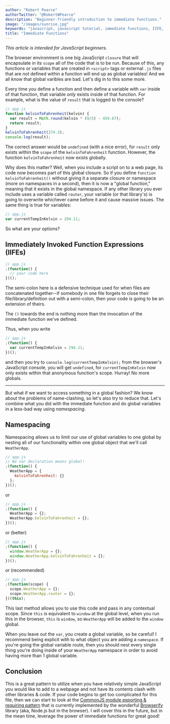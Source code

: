 ```yaml
---
author: "Robert Pearce"
authorTwitter: "@RobertWPearce"
description: "Beginner-friendly introduction to immediate functions."
image: "/images/sunrise.jpg"
keywords: "javascript, javascript tutorial, immediate functions, IIFE, kelvin to fahrenheit"
title: "Immediate Functions"
---
```


_This article is intended for JavaScript beginners._

The browser environment is one big JavaScript `closure` that will encapsulate in its `scope` all of the code that is to be run. Because of this, any functions or variables that are created in `<script>` tags or external `.js` files that are _not_ defined within a function will end up as global variables! And we all know that global varibles are bad. Let's dig in to this some more.

Every time you define a function and then define a variable with `var` inside of that function, that variable _only_ exists inside of that function.
For example, what is the value of `result` that is logged to the console?

```js
// app.js
function kelvinToFahrenheit(kelvin) {
  var result = Math.round(kelvin * (9/5) - 459.67);
  return result;
}
kelvinToFahrenheit(274.3);
console.log(result);
```

The correct answer would be `undefined` (with a nice error), for `result` only exists within the `scope` of the `kelvinToFahrenheit` function. However, the function `kelvinToFahrenheit` now exists globally.

Why does this matter? Well, when you include a script on to a web page, its code now becomes part of this global closure. So if you define `function kelvinToFahrenheit()` without giving it a separate closure or namespace (more on namespaces in a second), then it is now a "global function," meaning that it exists in the global namespace. If any other library you ever include uses a variable called `router`, your variable (or that library's) is going to overwrite whichever came before it and cause massive issues. The same thing is true for variables:

```js
// app.js
var currentTempInKelvin = 294.11;
```

So what are your options?

## Immediately Invoked Function Expressions (IIFEs)

```js
// app.js
;(function() {
  // your code here
})();
```

The semi-colon here is a defensive technique used for when files are concatenated together--if somebody in one file forgets to close their file/library/definition out with a semi-colon, then your code is going to be an extension of theirs.

The `()` towards the end is nothing more than the invocation of the immediate function we've defined.

Thus, when you write

```js
// app.js
;(function() {
  var currentTempInKelvin = 294.11;
})();
```

and then you try to `console.log(currentTempInKelvin);` from the browser's JavaScript console, you will get `undefined`, for `currentTempInKelvin` now only exists within that anonymous function's scope. Hurray! No more globals.

* * *

But what if we want to access something in a global fashion? We know about the problems of name-clashing, so let's also try to reduce that. Let's combine what you did with the immediate function and do global variables in a less-bad way using _namespacing_.

## Namespacing

Namespacing allows us to limit our use of global variables to one global
by nesting all of our functionality within one global object that we'll
call `WeatherApp`.

```js
// app.js
// No var declaration means global!
;(function() {
  WeatherApp = {
    kelvinToFahrenheit: {}
  };
})();
```

or

```js
// app.js
;(function() {
  WeatherApp = {};
  WeatherApp.kelvinToFahrenheit = {};
})();
```

or (better)

```js
// app.js
;(function() {
  window.WeatherApp = {};
  window.WeatherApp.kelvinToFahrenheit = {};
})();
```

or (recommended)

```js
// app.js
;(function(scope) {
  scope.WeatherApp = {};
  scope.WeatherApp.router = {};
})(this);
```

This last method allows you to use this code and pass in any contextual scope. Since `this` is equivalent to `window` at the global level, when you run this in the browser, `this` is `window`, so `WeatherApp` will be added to the `window` global.

When you leave out the `var`, you create a global variable, so be careful! I recommend being explicit with to what object you are adding a `namespace`. If you're going the global variable route, then you should nest every single thing you're doing inside of your `WeatherApp` namespace in order to avoid having more than 1 global variable.

## Conclusion
This is a great pattern to utilize when you have relatively simple
JavaScript you would like to add to a webpage and not have its contents
clash with other libraries & code. If your code begins to get too
complicated for this file, then we can start to look at the [CommonJS
module exporting & requiring pattern](http://wiki.commonjs.org/wiki/Modules/1.1) that is currently implemented by the
wonderful [Browserify](http://browserify.org) library (aka, Node.js but in the browser). I will cover this in the future, but in the
mean time, leverage the power of immediate functions for great good!
